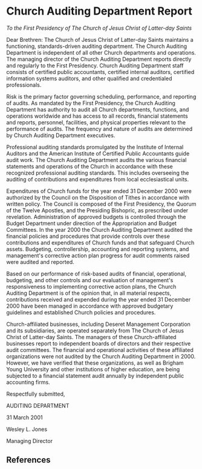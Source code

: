 # Church Auditing Department Report

_To the First Presidency of The Church of Jesus Christ of Latter-day Saints_

Dear Brethren: The Church of Jesus Christ of Latter-day Saints maintains a
functioning, standards-driven auditing department. The Church Auditing
Department is independent of all other Church departments and operations. The
managing director of the Church Auditing Department reports directly and
regularly to the First Presidency. Church Auditing Department staff consists
of certified public accountants, certified internal auditors, certified
information systems auditors, and other qualified and credentialed
professionals.

Risk is the primary factor governing scheduling, performance, and reporting of
audits. As mandated by the First Presidency, the Church Auditing Department
has authority to audit all Church departments, functions, and operations
worldwide and has access to all records, financial statements and reports,
personnel, facilities, and physical properties relevant to the performance of
audits. The frequency and nature of audits are determined by Church Auditing
Department executives.

Professional auditing standards promulgated by the Institute of Internal
Auditors and the American Institute of Certified Public Accountants guide
audit work. The Church Auditing Department audits the various financial
statements and operations of the Church in accordance with these recognized
professional auditing standards. This includes overseeing the auditing of
contributions and expenditures from local ecclesiastical units.

Expenditures of Church funds for the year ended 31 December 2000 were
authorized by the Council on the Disposition of Tithes in accordance with
written policy. The Council is composed of the First Presidency, the Quorum of
the Twelve Apostles, and the Presiding Bishopric, as prescribed under
revelation. Administration of approved budgets is controlled through the
Budget Department under direction of the Appropriation and Budget Committees.
In the year 2000 the Church Auditing Department audited the financial policies
and procedures that provide controls over these contributions and expenditures
of Church funds and that safeguard Church assets. Budgeting, controllership,
accounting and reporting systems, and management's corrective action plan
progress for audit comments raised were audited and reported.

Based on our performance of risk-based audits of financial, operational,
budgeting, and other controls and our evaluation of management's
responsiveness to implementing corrective action plans, the Church Auditing
Department is of the opinion that, in all material respects, contributions
received and expended during the year ended 31 December 2000 have been managed
in accordance with approved budgetary guidelines and established Church
policies and procedures.

Church-affiliated businesses, including Deseret Management Corporation and its
subsidiaries, are operated separately from The Church of Jesus Christ of
Latter-day Saints. The managers of these Church-affiliated businesses report
to independent boards of directors and their respective audit committees. The
financial and operational activities of these affiliated organizations were
not audited by the Church Auditing Department in 2000. However, we have
verified that these organizations, as well as Brigham Young University and
other institutions of higher education, are being subjected to a financial
statement audit annually by independent public accounting firms.

Respectfully submitted,

AUDITING DEPARTMENT

31 March 2001

Wesley L. Jones

Managing Director

## References

